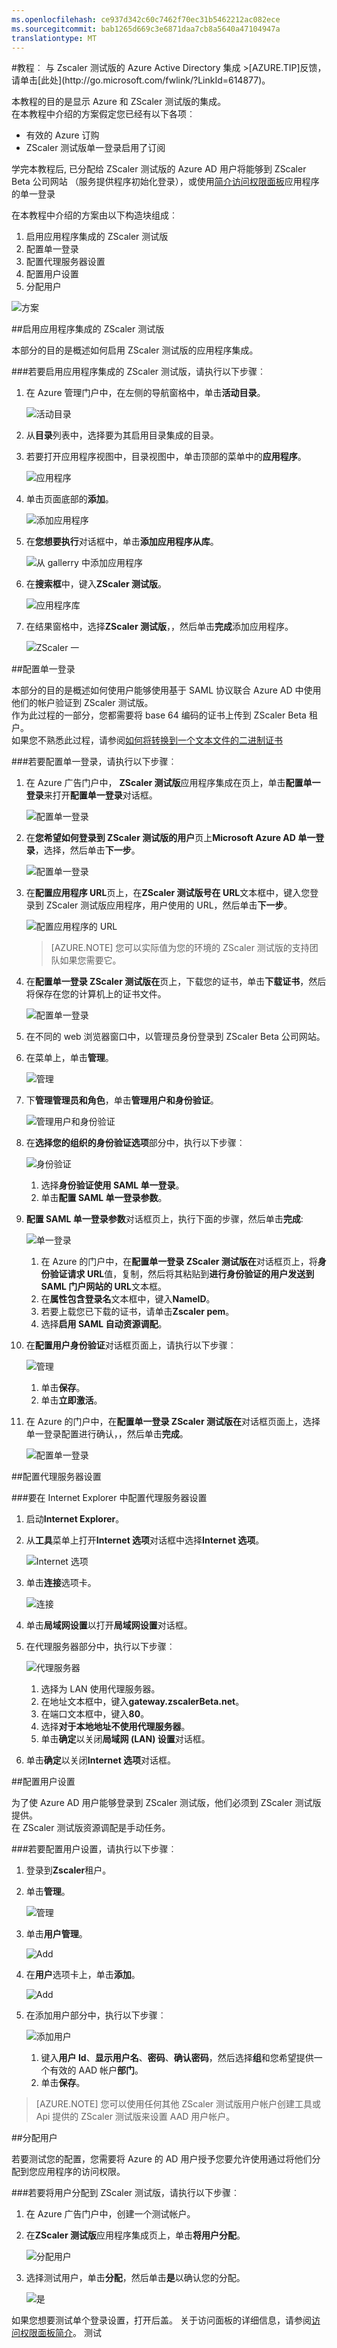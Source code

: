 ```yaml
---
ms.openlocfilehash: ce937d342c60c7462f70ec31b5462212ac082ece
ms.sourcegitcommit: bab1265d669c3e6871daa7cb8a5640a47104947a
translationtype: MT
---
```

<properties pageTitle="教程︰ 与 Zscaler 测试版的 Azure Active Directory 集成 |Microsoft Azure" description="了解如何使用 Azure Active Directory Zscaler 测试版启用单一登录、 自动化资源调配，和更多。" services="active-directory" authors="MarkusVi"  documentationCenter="na" manager="stevenpo"/>
<tags ms.service="active-directory" ms.devlang="na" ms.topic="article" ms.tgt_pltfrm="na" ms.workload="identity" ms.date="08/01/2015" ms.author="markvi" />
#教程︰ 与 Zscaler 测试版的 Azure Active Directory 集成
>[AZURE.TIP]反馈，请单击[此处](http://go.microsoft.com/fwlink/?LinkId=614877)。
  
本教程的目的是显示 Azure 和 ZScaler 测试版的集成。  
在本教程中介绍的方案假定您已经有以下各项︰

-   有效的 Azure 订购
-   ZScaler 测试版单一登录启用了订阅
  
学完本教程后, 已分配给 ZScaler 测试版的 Azure AD 用户将能够到 ZScaler Beta 公司网站 （服务提供程序初始化登录），或使用[简介访问权限面板](https://msdn.microsoft.com/library/dn308586)应用程序的单一登录
  
在本教程中介绍的方案由以下构造块组成︰

1.  启用应用程序集成的 ZScaler 测试版
2.  配置单一登录
3.  配置代理服务器设置
4.  配置用户设置
5.  分配用户

![方案](./media/active-directory-saas-zscaler-beta-tutorial/IC800223.png "Scenario")

##启用应用程序集成的 ZScaler 测试版
  
本部分的目的是概述如何启用 ZScaler 测试版的应用程序集成。

###若要启用应用程序集成的 ZScaler 测试版，请执行以下步骤︰

1.  在 Azure 管理门户中，在左侧的导航窗格中，单击**活动目录**。

    ![活动目录](./media/active-directory-saas-zscaler-beta-tutorial/IC700993.png "Active Directory")

2.  从**目录**列表中，选择要为其启用目录集成的目录。

3.  若要打开应用程序视图中，目录视图中，单击顶部的菜单中的**应用程序**。

    ![应用程序](./media/active-directory-saas-zscaler-beta-tutorial/IC700994.png "Applications")

4.  单击页面底部的**添加**。

    ![添加应用程序](./media/active-directory-saas-zscaler-beta-tutorial/IC749321.png "Add application")

5.  在**您想要执行**对话框中，单击**添加应用程序从库**。

    ![从 gallerry 中添加应用程序](./media/active-directory-saas-zscaler-beta-tutorial/IC749322.png "Add an application from gallerry")

6.  在**搜索框**中，键入**ZScaler 测试版**。

    ![应用程序库](./media/active-directory-saas-zscaler-beta-tutorial/IC800224.png "Application Gallery")

7.  在结果窗格中，选择**ZScaler 测试版**，，然后单击**完成**添加应用程序。

    ![ZScaler 一](./media/active-directory-saas-zscaler-beta-tutorial/IC800216.png "ZScaler One")

##配置单一登录
  
本部分的目的是概述如何使用户能够使用基于 SAML 协议联合 Azure AD 中使用他们的帐户验证到 ZScaler 测试版。  
作为此过程的一部分，您都需要将 base 64 编码的证书上传到 ZScaler Beta 租户。  
如果您不熟悉此过程，请参阅[如何将转换到一个文本文件的二进制证书](http://youtu.be/PlgrzUZ-Y1o)

###若要配置单一登录，请执行以下步骤︰

1.  在 Azure 广告门户中， **ZScaler 测试版**应用程序集成在页上，单击**配置单一登录**来打开**配置单一登录**对话框。

    ![配置单一登录](./media/active-directory-saas-zscaler-beta-tutorial/IC800225.png "Configure Single Sign-On")

2.  在**您希望如何登录到 ZScaler 测试版的用户**页上**Microsoft Azure AD 单一登录**，选择，然后单击**下一步**。

    ![配置单一登录](./media/active-directory-saas-zscaler-beta-tutorial/IC800226.png "Configure Single Sign-On")

3.  在**配置应用程序 URL**页上，在**ZScaler 测试版号在 URL**文本框中，键入您登录到 ZScaler 测试版应用程序，用户使用的 URL，然后单击**下一步**。

    ![配置应用程序的 URL](./media/active-directory-saas-zscaler-beta-tutorial/IC800227.png "Configure App URL")

    >[AZURE.NOTE] 您可以实际值为您的环境的 ZScaler 测试版的支持团队如果您需要它。

4.  在**配置单一登录 ZScaler 测试版在**页上，下载您的证书，单击**下载证书**，然后将保存在您的计算机上的证书文件。

    ![配置单一登录](./media/active-directory-saas-zscaler-beta-tutorial/IC800228.png "Configure Single Sign-On")

5.  在不同的 web 浏览器窗口中，以管理员身份登录到 ZScaler Beta 公司网站。

6.  在菜单上，单击**管理**。

    ![管理](./media/active-directory-saas-zscaler-beta-tutorial/IC800206.png "Administration")

7.  下**管理管理员和角色**，单击**管理用户和身份验证**。

    ![管理用户和身份验证](./media/active-directory-saas-zscaler-beta-tutorial/IC800207.png "Manage Users & Authentication")

8.  在**选择您的组织的身份验证选项**部分中，执行以下步骤︰

    ![身份验证](./media/active-directory-saas-zscaler-beta-tutorial/IC800208.png "Authentication")

    1.  选择**身份验证使用 SAML 单一登录**。
    2.  单击**配置 SAML 单一登录参数**。

9.  **配置 SAML 单一登录参数**对话框页上，执行下面的步骤，然后单击**完成**:

    ![单一登录](./media/active-directory-saas-zscaler-beta-tutorial/IC800209.png "Single Sign-On")

    1.  在 Azure 的门户中，在**配置单一登录 ZScaler 测试版在**对话框页上，将**身份验证请求 URL**值，复制，然后将其粘贴到**进行身份验证的用户发送到 SAML 门户网站的 URL**文本框。
    2.  在**属性包含登录名**文本框中，键入**NameID**。
    3.  若要上载您已下载的证书，请单击**Zscaler pem**。
    4.  选择**启用 SAML 自动资源调配**。

10. 在**配置用户身份验证**对话框页面上，请执行以下步骤︰

    ![管理](./media/active-directory-saas-zscaler-beta-tutorial/IC800210.png "Administration")

    1.  单击**保存**。
    2.  单击**立即激活**。

11. 在 Azure 的门户中，在**配置单一登录 ZScaler 测试版在**对话框页面上，选择单一登录配置进行确认，，然后单击**完成**。

    ![配置单一登录](./media/active-directory-saas-zscaler-beta-tutorial/IC800229.png "Configure Single Sign-On")

##配置代理服务器设置

###要在 Internet Explorer 中配置代理服务器设置

1.  启动**Internet Explorer**。

2.  从**工具**菜单上打开**Internet 选项**对话框中选择**Internet 选项**。

    ![Internet 选项](./media/active-directory-saas-zscaler-beta-tutorial/IC769492.png "Internet Options")

3.  单击**连接**选项卡。

    ![连接](./media/active-directory-saas-zscaler-beta-tutorial/IC769493.png "Connections")

4.  单击**局域网设置**以打开**局域网设置**对话框。

5.  在代理服务器部分中，执行以下步骤︰

    ![代理服务器](./media/active-directory-saas-zscaler-beta-tutorial/IC769494.png "Proxy server")

    1.  选择为 LAN 使用代理服务器。
    2.  在地址文本框中，键入**gateway.zscalerBeta.net**。
    3.  在端口文本框中，键入**80**。
    4.  选择**对于本地地址不使用代理服务器**。
    5.  单击**确定**以关闭**局域网 (LAN) 设置**对话框。

6.  单击**确定**以关闭**Internet 选项**对话框。

##配置用户设置
  
为了使 Azure AD 用户能够登录到 ZScaler 测试版，他们必须到 ZScaler 测试版提供。  
在 ZScaler 测试版资源调配是手动任务。

###若要配置用户设置，请执行以下步骤︰

1.  登录到**Zscaler**租户。

2.  单击**管理**。

    ![管理](./media/active-directory-saas-zscaler-beta-tutorial/IC781035.png "Administration")

3.  单击**用户管理**。

    ![Add](./media/active-directory-saas-zscaler-beta-tutorial/IC781037.png "Add")

4.  在**用户**选项卡上，单击**添加**。

    ![Add](./media/active-directory-saas-zscaler-beta-tutorial/IC781037.png "Add")

5.  在添加用户部分中，执行以下步骤︰

    ![添加用户](./media/active-directory-saas-zscaler-beta-tutorial/IC781038.png "Add User")

    1.  键入**用户 Id**、**显示用户名**、**密码**、**确认密码**，然后选择**组**和您希望提供一个有效的 AAD 帐户**部门**。
    2.  单击**保存**。

>[AZURE.NOTE] 您可以使用任何其他 ZScaler 测试版用户帐户创建工具或 Api 提供的 ZScaler 测试版来设置 AAD 用户帐户。

##分配用户
  
若要测试您的配置，您需要将 Azure 的 AD 用户授予您要允许使用通过将他们分配到您应用程序的访问权限。

###若要将用户分配到 ZScaler 测试版，请执行以下步骤︰

1.  在 Azure 广告门户中，创建一个测试帐户。

2.  在**ZScaler 测试版**应用程序集成页上，单击**将用户分配**。

    ![分配用户](./media/active-directory-saas-zscaler-beta-tutorial/IC800230.png "Assign Users")

3.  选择测试用户，单击**分配**，然后单击**是**以确认您的分配。

    ![是](./media/active-directory-saas-zscaler-beta-tutorial/IC767830.png "Yes")
  
如果您想要测试单个登录设置，打开后盖。 关于访问面板的详细信息，请参阅[访问权限面板简介](https://msdn.microsoft.com/library/dn308586)。
测试
